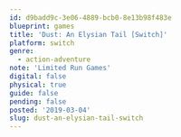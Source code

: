 ```yaml
---
id: d9badd9c-3e06-4889-bcb0-8e13b98f483e
blueprint: games
title: 'Dust: An Elysian Tail [Switch]'
platform: switch
genre:
  - action-adventure
note: 'Limited Run Games'
digital: false
physical: true
guide: false
pending: false
posted: '2019-03-04'
slug: dust-an-elysian-tail-switch
---
```

